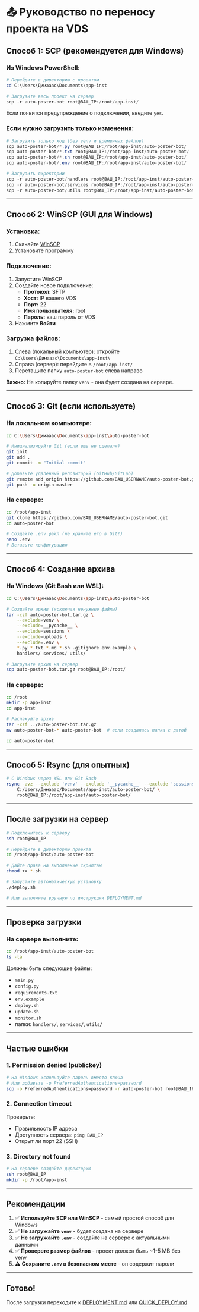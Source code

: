 # 📤 Руководство по переносу проекта на VDS

## Способ 1: SCP (рекомендуется для Windows)

### Из Windows PowerShell:

```powershell
# Перейдите в директорию с проектом
cd C:\Users\Димааас\Documents\app-inst

# Загрузите весь проект на сервер
scp -r auto-poster-bot root@ВАШ_IP:/root/app-inst/
```

Если появится предупреждение о подключении, введите `yes`.

### Если нужно загрузить только изменения:

```powershell
# Загрузить только код (без venv и временных файлов)
scp auto-poster-bot/*.py root@ВАШ_IP:/root/app-inst/auto-poster-bot/
scp auto-poster-bot/*.txt root@ВАШ_IP:/root/app-inst/auto-poster-bot/
scp auto-poster-bot/*.sh root@ВАШ_IP:/root/app-inst/auto-poster-bot/
scp auto-poster-bot/.env root@ВАШ_IP:/root/app-inst/auto-poster-bot/

# Загрузить директории
scp -r auto-poster-bot/handlers root@ВАШ_IP:/root/app-inst/auto-poster-bot/
scp -r auto-poster-bot/services root@ВАШ_IP:/root/app-inst/auto-poster-bot/
scp -r auto-poster-bot/utils root@ВАШ_IP:/root/app-inst/auto-poster-bot/
```

---

## Способ 2: WinSCP (GUI для Windows)

### Установка:

1. Скачайте [WinSCP](https://winscp.net/eng/download.php)
2. Установите программу

### Подключение:

1. Запустите WinSCP
2. Создайте новое подключение:
   - **Протокол:** SFTP
   - **Хост:** IP вашего VDS
   - **Порт:** 22
   - **Имя пользователя:** root
   - **Пароль:** ваш пароль от VDS
3. Нажмите **Войти**

### Загрузка файлов:

1. Слева (локальный компьютер): откройте `C:\Users\Димааас\Documents\app-inst\`
2. Справа (сервер): перейдите в `/root/app-inst/`
3. Перетащите папку `auto-poster-bot` слева направо

**Важно:** Не копируйте папку `venv` - она будет создана на сервере.

---

## Способ 3: Git (если используете)

### На локальном компьютере:

```bash
cd C:\Users\Димааас\Documents\app-inst\auto-poster-bot

# Инициализируйте Git (если еще не сделали)
git init
git add .
git commit -m "Initial commit"

# Добавьте удаленный репозиторий (GitHub/GitLab)
git remote add origin https://github.com/ВАШ_USERNAME/auto-poster-bot.git
git push -u origin master
```

### На сервере:

```bash
cd /root/app-inst
git clone https://github.com/ВАШ_USERNAME/auto-poster-bot.git
cd auto-poster-bot

# Создайте .env файл (не храните его в Git!)
nano .env
# Вставьте конфигурацию
```

---

## Способ 4: Создание архива

### На Windows (Git Bash или WSL):

```bash
cd C:\Users\Димааас\Documents\app-inst\auto-poster-bot

# Создайте архив (исключая ненужные файлы)
tar -czf auto-poster-bot.tar.gz \
    --exclude=venv \
    --exclude=__pycache__ \
    --exclude=sessions \
    --exclude=uploads \
    --exclude=.env \
    *.py *.txt *.md *.sh .gitignore env.example \
    handlers/ services/ utils/

# Загрузите архив на сервер
scp auto-poster-bot.tar.gz root@ВАШ_IP:/root/
```

### На сервере:

```bash
cd /root
mkdir -p app-inst
cd app-inst

# Распакуйте архив
tar -xzf ../auto-poster-bot.tar.gz
mv auto-poster-bot-* auto-poster-bot  # если создалась папка с датой

cd auto-poster-bot
```

---

## Способ 5: Rsync (для опытных)

```bash
# С Windows через WSL или Git Bash
rsync -avz --exclude 'venv' --exclude '__pycache__' --exclude 'sessions' --exclude '.env' \
    C:/Users/Димааас/Documents/app-inst/auto-poster-bot/ \
    root@ВАШ_IP:/root/app-inst/auto-poster-bot/
```

---

## После загрузки на сервер

```bash
# Подключитесь к серверу
ssh root@ВАШ_IP

# Перейдите в директорию проекта
cd /root/app-inst/auto-poster-bot

# Дайте права на выполнение скриптам
chmod +x *.sh

# Запустите автоматическую установку
./deploy.sh

# Или выполните вручную по инструкции DEPLOYMENT.md
```

---

## Проверка загрузки

### На сервере выполните:

```bash
cd /root/app-inst/auto-poster-bot
ls -la
```

Должны быть следующие файлы:
- `main.py`
- `config.py`
- `requirements.txt`
- `env.example`
- `deploy.sh`
- `update.sh`
- `monitor.sh`
- папки: `handlers/`, `services/`, `utils/`

---

## Частые ошибки

### 1. Permission denied (publickey)

```bash
# На Windows используйте пароль вместо ключа
# Или добавьте -o PreferredAuthentications=password
scp -o PreferredAuthentications=password -r auto-poster-bot root@ВАШ_IP:/root/app-inst/
```

### 2. Connection timeout

Проверьте:
- Правильность IP адреса
- Доступность сервера: `ping ВАШ_IP`
- Открыт ли порт 22 (SSH)

### 3. Directory not found

```bash
# На сервере создайте директорию
ssh root@ВАШ_IP
mkdir -p /root/app-inst
```

---

## Рекомендации

1. ✅ **Используйте SCP или WinSCP** - самый простой способ для Windows
2. ✅ **Не загружайте `venv`** - будет создана на сервере
3. ✅ **Не загружайте `.env`** - создайте на сервере с актуальными данными
4. ✅ **Проверьте размер файлов** - проект должен быть ~1-5 MB без venv
5. ⚠️ **Сохраните `.env` в безопасном месте** - он содержит пароли

---

## Готово!

После загрузки переходите к [DEPLOYMENT.md](DEPLOYMENT.md) или [QUICK_DEPLOY.md](QUICK_DEPLOY.md)


